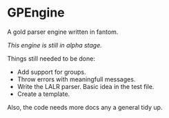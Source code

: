 # GPEngine
A gold parser engine written in fantom.

*This engine is still in alpha stage.*

Things still needed to be done:
* Add support for groups.
* Throw errors with meaningfull messages.
* Write the LALR parser. Basic idea in the test file.
* Create a template.

Also, the code needs more docs any a general tidy up.

